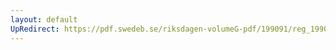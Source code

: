 ```yaml
---
layout: default
UpRedirect: https://pdf.swedeb.se/riksdagen-volumeG-pdf/199091/reg_199091/reg_199091_0835.pdf
---
```

